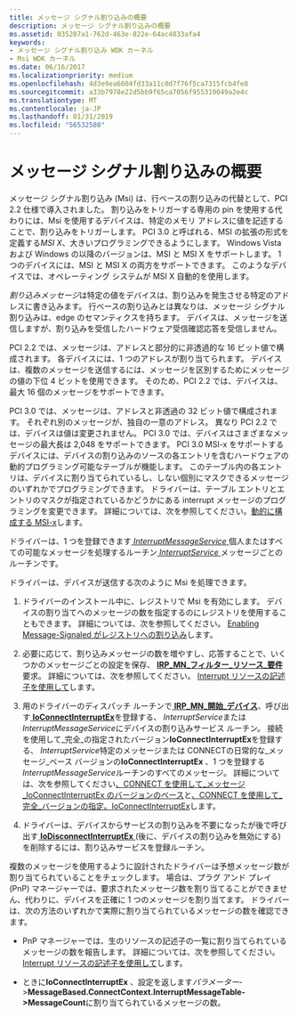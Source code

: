 ```yaml
---
title: メッセージ シグナル割り込みの概要
description: メッセージ シグナル割り込みの概要
ms.assetid: 035207a1-762d-463e-822e-64ac4833afa4
keywords:
- メッセージ シグナル割り込み WDK カーネル
- Msi WDK カーネル
ms.date: 06/16/2017
ms.localizationpriority: medium
ms.openlocfilehash: 4d3e9ea6604fd33a11c0d7f76f5ca7315fcb4fe8
ms.sourcegitcommit: a33b7978e22d5bb9f65ca7056f955319049a2e4c
ms.translationtype: MT
ms.contentlocale: ja-JP
ms.lasthandoff: 01/31/2019
ms.locfileid: "56532508"
---
```

# <a name="introduction-to-message-signaled-interrupts"></a>メッセージ シグナル割り込みの概要


メッセージ シグナル割り込み (Msi) は、行ベースの割り込みの代替として、PCI 2.2 仕様で導入されました。 割り込みをトリガーする専用の pin を使用する代わりには、Msi を使用するデバイスは、特定のメモリ アドレスに値を記述することで、割り込みをトリガーします。 PCI 3.0 と呼ばれる、MSI の拡張の形式を定義する*MSI X*、大きいプログラミングできるようにします。 Windows Vista および Windows の以降のバージョンは、MSI と MSI X をサポートします。 1 つのデバイスには、MSI と MSI X の両方をサポートできます。 このようなデバイスでは、オペレーティング システムが MSI X 自動的を使用します。

*割り込みメッセージ*は特定の値をデバイスは、割り込みを発生させる特定のアドレスに書き込みます。 行ベースの割り込みとは異なりは、メッセージ シグナル割り込みは、edge のセマンティクスを持ちます。 デバイスは、メッセージを送信しますが、割り込みを受信したハードウェア受信確認応答を受信しません。

PCI 2.2 では、メッセージは、アドレスと部分的に非透過的な 16 ビット値で構成されます。 各デバイスには、1 つのアドレスが割り当てられます。 デバイスは、複数のメッセージを送信するには、メッセージを区別するためにメッセージの値の下位 4 ビットを使用できます。 そのため、PCI 2.2 では、デバイスは、最大 16 個のメッセージをサポートできます。

PCI 3.0 では、メッセージは、アドレスと非透過の 32 ビット値で構成されます。 それぞれ別のメッセージが、独自の一意のアドレス。 異なり PCI 2.2 では、デバイスは値は変更されません。 PCI 3.0 では、デバイスはさまざまなメッセージの最大長は 2,048 をサポートできます。 PCI 3.0 MSI-x をサポートするデバイスには、デバイスの割り込みのソースの各エントリを含むハードウェアの動的プログラミング可能なテーブルが機能します。 このテーブル内の各エントリは、デバイスに割り当てられているし、しない個別にマスクできるメッセージのいずれかでプログラミングできます。 ドライバーは、テーブル エントリとエントリのマスクが指定されているかどうかにある interrupt メッセージのプログラミングを変更できます。 詳細については、次を参照してください。[動的に構成する MSI-x](dynamically-configuring-msi-x.md)します。

ドライバーは、1 つを登録できます[ *InterruptMessageService* ](https://msdn.microsoft.com/library/windows/hardware/ff547940)個人またはすべての可能なメッセージを処理するルーチン[ *InterruptService* ](https://msdn.microsoft.com/library/windows/hardware/ff547958)メッセージごとのルーチンです。

ドライバーは、デバイスが送信する次のように Msi を処理できます。

1.  ドライバーのインストール中に、レジストリで Msi を有効にします。 デバイスの割り当てへのメッセージの数を指定するのにレジストリを使用することもできます。 詳細については、次を参照してください。 [Enabling Message-Signaled がレジストリへの割り込み](enabling-message-signaled-interrupts-in-the-registry.md)します。

2.  必要に応じて、割り込みメッセージの数を増やすし、応答することで、いくつかのメッセージごとの設定を保存、 [ **IRP\_MN\_フィルター\_リソース\_要件**](https://msdn.microsoft.com/library/windows/hardware/ff550874)要求。 詳細については、次を参照してください。 [Interrupt リソースの記述子を使用して](using-interrupt-resource-descriptors.md)します。

3.  用のドライバーのディスパッチ ルーチンで[ **IRP\_MN\_開始\_デバイス**](https://msdn.microsoft.com/library/windows/hardware/ff551749)、呼び出す[ **IoConnectInterruptEx**](https://msdn.microsoft.com/library/windows/hardware/ff548378)を登録する、 *InterruptService*または*InterruptMessageService*にデバイスの割り込みサービス ルーチン。 接続を使用して\_完全\_の指定されたバージョン**IoConnectInterruptEx**を登録する、 *InterruptService*特定のメッセージまたは CONNECTの日常的な\_メッセージ\_ベース バージョンの**IoConnectInterruptEx** 、1 つを登録する*InterruptMessageService*ルーチンのすべてのメッセージ。 詳細については、次を参照してください[、CONNECT を使用して\_メッセージ\_IoConnectInterruptEx のバージョンのベース](using-the-connect-message-based-version-of-ioconnectinterruptex.md)と[、CONNECT を使用して\_完全\_バージョンの指定。IoConnectInterruptEx](using-the-connect-fully-specified-version-of-ioconnectinterruptex.md)します。

4.  ドライバーは、デバイスからサービスの割り込みを不要になったが後で呼び出す[ **IoDisconnectInterruptEx** ](https://msdn.microsoft.com/library/windows/hardware/ff549093) (後に、デバイスの割り込みを無効にする) を削除するには、割り込みサービスを登録ルーチン。

複数のメッセージを使用するように設計されたドライバーは予想メッセージ数が割り当てられていることをチェックします。 場合は、プラグ アンド プレイ (PnP) マネージャーでは、要求されたメッセージ数を割り当てることができません、代わりに、デバイスを正確に 1 つのメッセージを割り当てます。 ドライバーは、次の方法のいずれかで実際に割り当てられているメッセージの数を確認できます。

-   PnP マネージャーでは、生のリソースの記述子の一覧に割り当てられているメッセージの数を報告します。 詳細については、次を参照してください。 [Interrupt リソースの記述子を使用して](using-interrupt-resource-descriptors.md)します。

-   ときに**IoConnectInterruptEx** 、設定を返します*パラメーター*-&gt;**MessageBased.ConnectContext.InterruptMessageTable-&gt;MessageCount**に割り当てられているメッセージの数。

 

 





